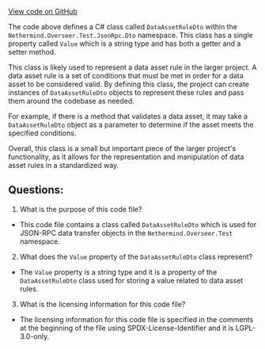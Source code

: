 [View code on GitHub](https://github.com/nethermindeth/nethermind/Nethermind.Overseer.Test/JsonRpc/Dto/DataAssetRuleDto.cs)

The code above defines a C# class called `DataAssetRuleDto` within the `Nethermind.Overseer.Test.JsonRpc.Dto` namespace. This class has a single property called `Value` which is a string type and has both a getter and a setter method. 

This class is likely used to represent a data asset rule in the larger project. A data asset rule is a set of conditions that must be met in order for a data asset to be considered valid. By defining this class, the project can create instances of `DataAssetRuleDto` objects to represent these rules and pass them around the codebase as needed. 

For example, if there is a method that validates a data asset, it may take a `DataAssetRuleDto` object as a parameter to determine if the asset meets the specified conditions. 

Overall, this class is a small but important piece of the larger project's functionality, as it allows for the representation and manipulation of data asset rules in a standardized way.
## Questions: 
 1. What is the purpose of this code file?
- This code file contains a class called `DataAssetRuleDto` which is used for JSON-RPC data transfer objects in the `Nethermind.Overseer.Test` namespace.

2. What does the `Value` property of the `DataAssetRuleDto` class represent?
- The `Value` property is a string type and it is a property of the `DataAssetRuleDto` class used for storing a value related to data asset rules.

3. What is the licensing information for this code file?
- The licensing information for this code file is specified in the comments at the beginning of the file using SPDX-License-Identifier and it is LGPL-3.0-only.